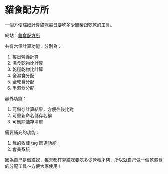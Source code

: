 # 貓食配方所
一個方便貓奴計算貓咪每日要吃多少罐罐跟乾乾的工具。

網站：<a href="https://abby-tsai.github.io/cat-food-tool/src/index.html">貓食配方所</a>

共有六個計算功能，分別為：
1. 每日營養計算
2. 濕食乾物比計算
3. 乾糧乾物比計算
4. 全濕食分配
5. 全乾食分配
6. 半濕食分配

額外功能：
1. 可儲存計算結果，方便往後比對
2. 可重新命名儲存名稱
3. 可刪除儲存清單

需要補充的功能：
1. 我的收藏 tag 篩選功能
2. 會員系統

因為自己是個貓奴，每天都在算貓咪要吃多少營養才夠，所以就自己做一個乾濕食的分配工具～方便大家使用！
